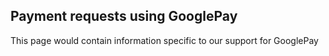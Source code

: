 ## Payment requests using GooglePay

 This page would contain information specific to our support for GooglePay